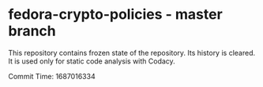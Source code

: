 # fedora-crypto-policies - master branch

This repository contains frozen state of the repository.
Its history is cleared. It is used only for static code
analysis with Codacy.

Commit Time: 1687016334